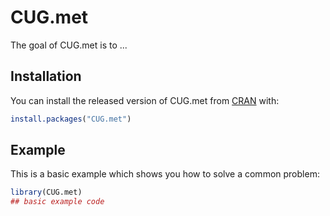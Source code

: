 
# CUG.met

<!-- badges: start -->
<!-- badges: end -->

The goal of CUG.met is to ...

## Installation

You can install the released version of CUG.met from [CRAN](https://CRAN.R-project.org) with:

``` r
install.packages("CUG.met")
```

## Example

This is a basic example which shows you how to solve a common problem:

``` r
library(CUG.met)
## basic example code
```

